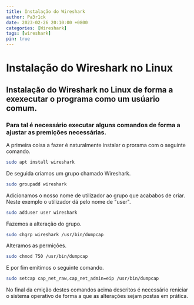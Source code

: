 ```yaml
---
title: Instalação do Wireshark
author: Pa3r1ck
date: 2023-02-26 20:10:00 +0800
categories: [Wireshark]
tags: [wireshark]
pin: true
---
```



# Instalação do Wireshark no Linux

## Instalação do Wireshark no Linux de forma a exexecutar o programa como um usúario comum.

### Para tal é necessário executar alguns comandos de forma a ajustar as premições necessárias.

A primeira coisa a fazer é naturalmente instalar o prorama com o seguinte comando.

``` bash
sudo apt install wireshark
```
De seguida criamos um grupo chamado Wireshark.

``` bash
sudo groupadd wireshark
```
Adicionamos o nosso nome de utilizador ao grupo que acababos de criar. Neste exemplo o utilizador dá pelo nome de "user".

``` bash
sudo adduser user wireshark
```
Fazemos a alteração do grupo.

``` bash
sudo chgrp wireshark /usr/bin/dumpcap
```

Alteramos as permições.

``` bash
sudo chmod 750 /usr/bin/dumpcap
```

E por fim emitimos o seguinte comando.

``` bash
sudo setcap cap_net_raw,cap_net_admin=eip /usr/bin/dumpcap
```

No final da emição destes comandos acima descritos é necessário reniciar o sistema operativo de forma a que as alterações sejam postas em prática.
